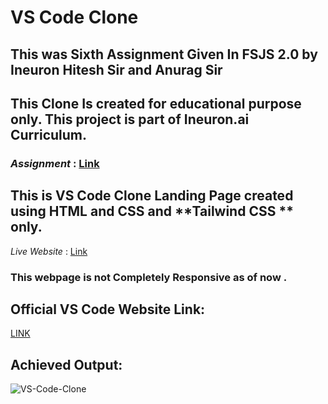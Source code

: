 # VS Code Clone

## This was Sixth Assignment Given In FSJS 2.0 by Ineuron Hitesh Sir and Anurag Sir

## This Clone Is created for educational purpose only. This project is part of Ineuron.ai Curriculum.

### _Assignment_ : [Link](https://github.com/anuragtiwarime/fsjs2/tree/main/Week%2004) 

## This is **VS Code Clone** Landing Page created using **HTML** and **CSS** and **Tailwind CSS ** only.

_Live Website_ : [Link](https://vscodey.netlify.app/)

### This webpage is  not Completely Responsive as of now .

## **Official VS Code Website Link:**
[LINK](https://code.visualstudio.com/)

## **Achieved Output:**
![VS-Code-Clone](./VS-Code-Clone.png)